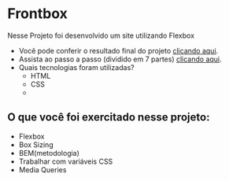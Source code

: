 # Frontbox

Nesse Projeto foi desenvolvido um site utilizando Flexbox 


- Você pode conferir o resultado final do projeto [clicando aqui](https://frontbox-flexbox.netlify.app/).
- Assista ao passo a passo (dividido em 7 partes) [clicando aqui](https://www.youtube.com/playlist?list=PL28O_hEAqjAsDpyOY09Ju_KJcHegksekf).
- Quais tecnologias foram utilizadas?
  - HTML
  - CSS 
  -

## O que você foi exercitado nesse projeto:

- Flexbox
- Box Sizing
- BEM(metodologia)
- Trabalhar com variáveis CSS
- Media Queries

